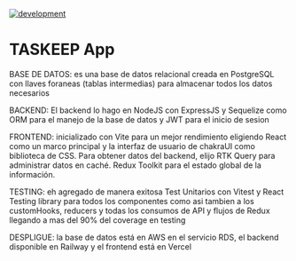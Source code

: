 [![development](https://github.com/pabloecarranza/taskeep/actions/workflows/development.yml/badge.svg?branch=production)](https://github.com/pabloecarranza/taskeep/actions/workflows/development.yml)

# TASKEEP App

BASE DE DATOS: es una base de datos relacional creada en PostgreSQL con llaves foraneas (tablas intermedias) para almacenar todos los datos necesarios

BACKEND: El backend lo hago en NodeJS con ExpressJS y Sequelize como ORM para el manejo de la base de datos y JWT para el inicio de sesion

FRONTEND: inicializado con Vite para un mejor rendimiento eligiendo React como un marco principal y la interfaz de usuario de chakraUI como biblioteca de CSS. Para obtener datos del backend, elijo RTK Query para administrar datos en caché. Redux Toolkit para el estado global de la información.

TESTING: eh agregado de manera exitosa Test Unitarios con Vitest y React Testing library para todos los componentes como asi tambien a los customHooks, reducers y todas los consumos de API y flujos de Redux llegando a mas del 90% del coverage en testing

DESPLIGUE: la base de datos está en AWS en el servicio RDS, el backend disponible en Railway y el frontend está en Vercel
